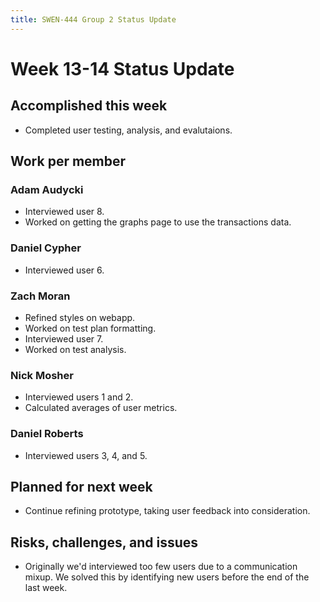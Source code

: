 ```yaml
---
title: SWEN-444 Group 2 Status Update
---
```


# Week 13-14 Status Update

## Accomplished this week

* Completed user testing, analysis, and evalutaions.

## Work per member

### Adam Audycki

* Interviewed user 8.
* Worked on getting the graphs page to use the transactions data.

### Daniel Cypher

* Interviewed user 6.

### Zach Moran

* Refined styles on webapp.
* Worked on test plan formatting.
* Interviewed user 7.
* Worked on test analysis.

### Nick Mosher

* Interviewed users 1 and 2.
* Calculated averages of user metrics.

### Daniel Roberts

* Interviewed users 3, 4, and 5.

## Planned for next week

* Continue refining prototype, taking user feedback into consideration.

## Risks, challenges, and issues

* Originally we'd interviewed too few users due to a communication mixup.
  We solved this by identifying new users before the end of the last week.
